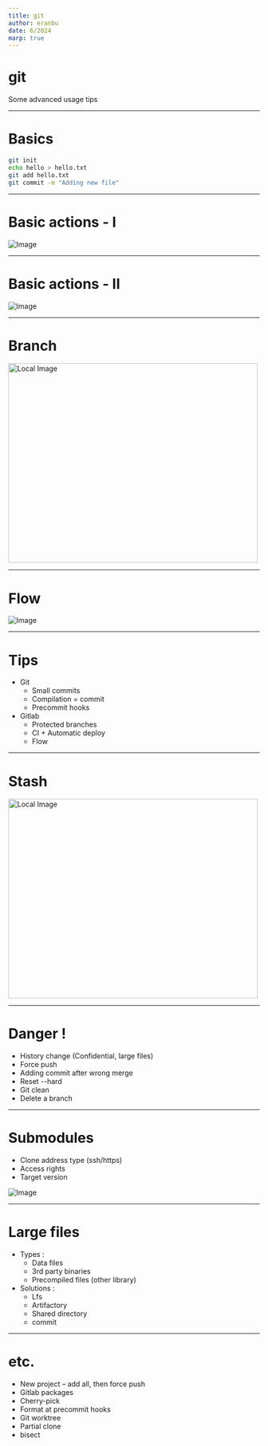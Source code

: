 ```yaml
---
title: git
author: eranbu
date: 6/2024
marp: true
---
```


# git

Some advanced usage tips

---

# Basics

``` bash
git init
echo hello > hello.txt
git add hello.txt
git commit -m "Adding new file"
```

---

# Basic actions - I


![Image](images/basic_commands.png)

---

# Basic actions - II


![Image](images/merge_rebase.png)

---

# Branch


<img src="images/branches.png" alt="Local Image" width="500" height="400" />

---

# Flow


![Image](images/flow.png)

---

# Tips

* Git 
  * Small commits
  * Compilation = commit
  * Precommit hooks
* Gitlab 
  * Protected branches
  * CI + Automatic deploy
  * Flow

--- 

# Stash


<img src="images/stash.svg" alt="Local Image" width="500" height="400" />

---

# Danger !

* History change (Confidential, large files)
* Force push
* Adding commit after wrong merge
* Reset --hard
* Git clean
* Delete a branch

---

# Submodules

* Clone address type (ssh/https)
* Access rights
* Target version

![Image](images/submodules.png)

---

# Large files

* Types :
  * Data files
  * 3rd party binaries
  * Precompiled files (other library)
* Solutions :
  * Lfs
  * Artifactory
  * Shared directory
  * commit

---

# etc.

* New project – add all, then force push
* Gitlab packages
* Cherry-pick
* Format at precommit hooks
* Git worktree
* Partial clone
* bisect
